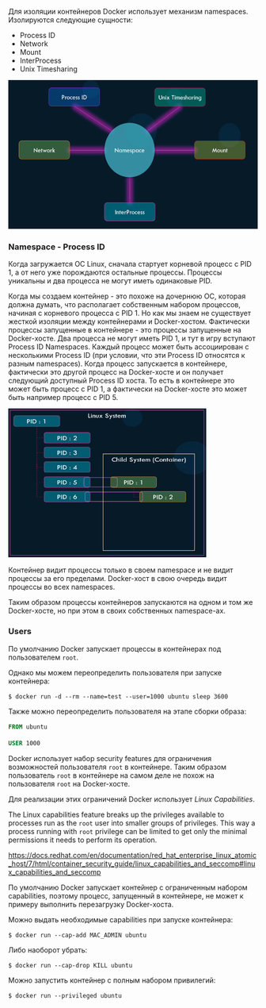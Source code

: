 Для изоляции контейнеров Docker использует механизм namespaces. Изолируются следующие сущности:

- Process ID
- Network
- Mount
- InterProcess
- Unix Timesharing

<img src="image.png" width="600" height="300"><br>


### Namespace - Process ID

Когда загружается ОС Linux, сначала стартует корневой процесс с PID 1, а от него уже порождаются остальные процессы. Процессы уникальны и два процесса не могут иметь одинаковые PID.

Когда мы создаем контейнер - это похоже на дочернюю ОС, которая должна думать, что располагает собственным набором процессов, начиная с корневого процесса с PID 1. Но как мы знаем не существует жесткой изоляции между контейнерами и Docker-хостом. Фактически процессы запущенные в контейнере - это процессы запущенные на Docker-хосте. Два процесса не могут иметь PID 1, и тут в игру вступают Process ID Namespaces. Каждый процесс может быть ассоциирован с несколькими Process ID (при условии, что эти Process ID относятся к разным namespaces). Когда процесс запускается в контейнере, фактически это другой процесс на Docker-хосте и он получает следующий доступный Process ID хоста. То есть в контейнере это может быть процесс с PID 1, а фактически на Docker-хосте это может быть например процесс с PID 5.

<img src="image-1.png" width="400" height="300"><br>

Контейнер видит процессы только в своем namespace и не видит процессы за его пределами. Docker-хост в свою очередь видит процессы во всех namespaces.

Таким образом процессы контейнеров запускаются на одном и том же Docker-хосте, но при этом в своих собственных namespace-ах.

### Users

По умолчанию Docker запускает процессы в контейнерах под пользователем `root`.

Однако мы можем переопределить пользователя при запуске контейнера:

```shell
$ docker run -d --rm --name=test --user=1000 ubuntu sleep 3600
```

Также можно переопределить пользователя на этапе сборки образа:

```Dockerfile
FROM ubuntu

USER 1000
```

Docker использует набор security features для ограничения возможностей пользователя `root` в контейнере. Таким образом пользователь `root` в контейнере на самом деле не похож на пользователя `root` на Docker-хосте.

Для реализации этих ограничений Docker использует *Linux Capabilities*.

The Linux capabilities feature breaks up the privileges available to processes run as the `root` user into smaller groups of privileges. This way a process running with `root` privilege can be limited to get only the minimal permissions it needs to perform its operation.

https://docs.redhat.com/en/documentation/red_hat_enterprise_linux_atomic_host/7/html/container_security_guide/linux_capabilities_and_seccomp#linux_capabilities_and_seccomp

По умолчанию Docker запускает контейнер с ограниченным набором capabilities, поэтому процесс, запущенный в контейнере, не может к примеру выполнить перезагрузку Docker-хоста.

Можно выдать необходимые capabilities при запуске контейнера:

```shell
$ docker run --cap-add MAC_ADMIN ubuntu
```

Либо наоборот убрать:

```shell
$ docker run --cap-drop KILL ubuntu
```

Можно запустить контейнер с полным набором привилегий:

```shell
$ docker run --privileged ubuntu
```